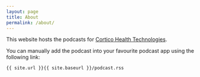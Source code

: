 ```yaml
---
layout: page
title: About
permalink: /about/
---
```


This website hosts the podcasts for [Cortico Health Technologies](https://cortico.health).

You can manually add the podcast into your favourite podcast app using the following link:

`{{ site.url }}{{ site.baseurl }}/podcast.rss`
